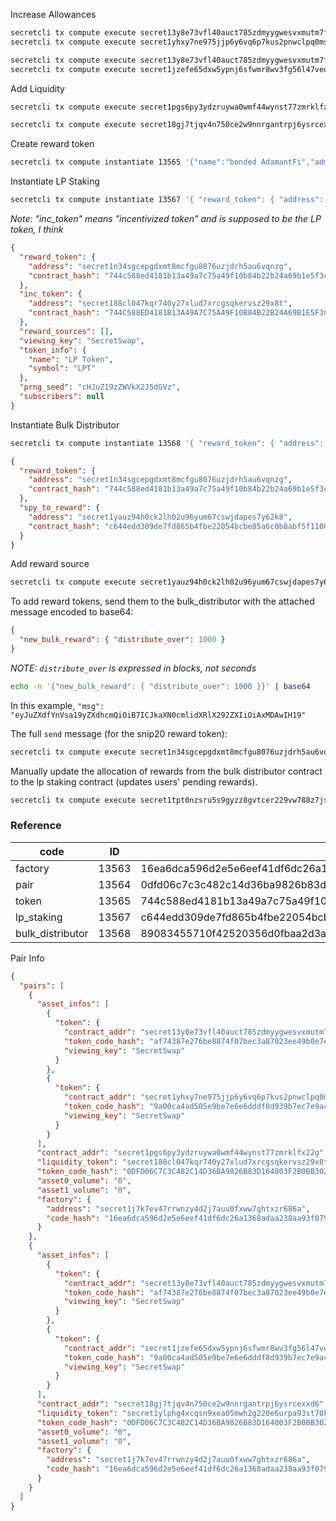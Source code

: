 Increase Allowances

```sh
secretcli tx compute execute secret13y8e73vfl40auct785zdmyygwesvxmutm7fjx4 '{"increase_allowance": {"spender": "secret1pgs6py3ydzruywa0wmf44wynst77zmrklfx22g", "amount": "1000000000000000000000"}}' --from dev -y
secretcli tx compute execute secret1yhxy7ne975jjp6y6vq6p7kus2pnwclpq0mshc9 '{"increase_allowance": {"spender": "secret1pgs6py3ydzruywa0wmf44wynst77zmrklfx22g", "amount": "1000000000000000000000"}}' --from dev -y

secretcli tx compute execute secret13y8e73vfl40auct785zdmyygwesvxmutm7fjx4 '{"increase_allowance": {"spender": "secret18gj7tjqv4n750ce2w9nnrgantrpj6ysrcexxd6", "amount": "1000000000000000000000"}}' --from dev -y
secretcli tx compute execute secret1jzefe65dxw5ypnj6sfwmr8wv3fg56l47veq74h '{"increase_allowance": {"spender": "secret18gj7tjqv4n750ce2w9nnrgantrpj6ysrcexxd6", "amount": "1000000000000000000000"}}' --from dev -y
```

Add Liquidity

```sh
secretcli tx compute execute secret1pgs6py3ydzruywa0wmf44wynst77zmrklfx22g '{"provide_liquidity": {"assets": [{"info": {"token": {"contract_addr":  "secret13y8e73vfl40auct785zdmyygwesvxmutm7fjx4", "token_code_hash":  "af74387e276be8874f07bec3a87023ee49b0e7ebe08178c49d0a49c3c98ed60e", "viewing_key": "SecretSwap"}}, "amount": "100000000"}, {"info": {"token": {"contract_addr":  "secret1yhxy7ne975jjp6y6vq6p7kus2pnwclpq0mshc9", "token_code_hash":  "9a00ca4ad505e9be7e6e6dddf8d939b7ec7e9ac8e109c8681f10db9cacb36d42", "viewing_key": "SecretSwap"}}, "amount": "1000000000000000000000"}]}}' --from dev -y --gas 1500000

secretcli tx compute execute secret18gj7tjqv4n750ce2w9nnrgantrpj6ysrcexxd6 '{"provide_liquidity": {"assets": [{"info": {"token": {"contract_addr":  "secret13y8e73vfl40auct785zdmyygwesvxmutm7fjx4", "token_code_hash":  "af74387e276be8874f07bec3a87023ee49b0e7ebe08178c49d0a49c3c98ed60e", "viewing_key": "SecretSwap"}}, "amount": "100000000"}, {"info": {"token": {"contract_addr":  "secret1jzefe65dxw5ypnj6sfwmr8wv3fg56l47veq74h", "token_code_hash":  "9a00ca4ad505e9be7e6e6dddf8d939b7ec7e9ac8e109c8681f10db9cacb36d42", "viewing_key": "SecretSwap"}}, "amount": "100000000"}]}}' --from dev -y --gas 1500000
```

Create reward token

```sh
secretcli tx compute instantiate 13565 '{"name":"bonded AdamantFi","admin":"secret1rv6lwg8xllpmtgeyt5csa4gvzal28tph6acnlj","symbol":"bADMT","decimals":6,"initial_balances":[{"address":"secret1rv6lwg8xllpmtgeyt5csa4gvzal28tph6acnlj","amount":"50000000000"}],"prng_seed":"YW1iZXIgcm9ja3M=","config":{"public_total_supply":true,"enable_deposit":false,"enable_redeem":false,"enable_mint":true,"enable_burn":true}}' --label bonded-adamantfi-0 --from dev --gas 200000 -y
```

Instantiate LP Staking

```sh
secretcli tx compute instantiate 13567 '{ "reward_token": { "address": "secret1n34sgcepgdxmt8mcfgu8076uzjdrh5au6vqnzg", "contract_hash": "744c588ed4181b13a49a7c75a49f10b84b22b24a69b1e5f3cdff34b2c343e888" }, "inc_token": { "address": "secret188cl047kqr740y27xlud7xrcgsqkervsz29x8t", "contract_hash": "744C588ED4181B13A49A7C75A49F10B84B22B24A69B1E5F3CDFF34B2C343E888" }, "reward_sources": [ ], "viewing_key": "SecretSwap", "token_info": { "name": "LP Token", "symbol": "LPT" }, "prng_seed": "cHJuZ19zZWVkX2J5dGVz", "subscribers": null }' --label AdamantFi-sscrt-usdc --from dev --gas 200000 -y
```

_Note: "inc_token" means "incentivized token" and is supposed to be the LP token, I think_

```json
{
  "reward_token": {
    "address": "secret1n34sgcepgdxmt8mcfgu8076uzjdrh5au6vqnzg",
    "contract_hash": "744c588ed4181b13a49a7c75a49f10b84b22b24a69b1e5f3cdff34b2c343e888"
  },
  "inc_token": {
    "address": "secret188cl047kqr740y27xlud7xrcgsqkervsz29x8t",
    "contract_hash": "744C588ED4181B13A49A7C75A49F10B84B22B24A69B1E5F3CDFF34B2C343E888"
  },
  "reward_sources": [],
  "viewing_key": "SecretSwap",
  "token_info": {
    "name": "LP Token",
    "symbol": "LPT"
  },
  "prng_seed": "cHJuZ19zZWVkX2J5dGVz",
  "subscribers": null
}
```

Instantiate Bulk Distributor

```sh
secretcli tx compute instantiate 13568 '{ "reward_token": { "address": "secret1n34sgcepgdxmt8mcfgu8076uzjdrh5au6vqnzg", "contract_hash": "744c588ed4181b13a49a7c75a49f10b84b22b24a69b1e5f3cdff34b2c343e888" }, "spy_to_reward": { "address": "secret1yauz94h0ck2lh02u96yum67cswjdapes7y62k8", "contract_hash": "c644edd309de7fd865b4fbe22054bcbe85a6c0b8abf5f110053fe1b2d0e8a72a" } }' --label AdamantFi-bulk-distributor-0 --from dev --gas 200000 -y
```

```json
{
  "reward_token": {
    "address": "secret1n34sgcepgdxmt8mcfgu8076uzjdrh5au6vqnzg",
    "contract_hash": "744c588ed4181b13a49a7c75a49f10b84b22b24a69b1e5f3cdff34b2c343e888"
  },
  "spy_to_reward": {
    "address": "secret1yauz94h0ck2lh02u96yum67cswjdapes7y62k8",
    "contract_hash": "c644edd309de7fd865b4fbe22054bcbe85a6c0b8abf5f110053fe1b2d0e8a72a"
  }
}
```

Add reward source

```sh
secretcli tx compute execute secret1yauz94h0ck2lh02u96yum67cswjdapes7y62k8 '{"add_reward_sources":{"contracts":[{"address":"secret1tpt0nzsru5s9gyzz8gvtcer229vw788z7jsg29","contract_hash": "89083455710f42520356d0fbaa2d3a6f8e1362e1b67040cd59d365d02378fad5" }]}}' --from dev --gas 300000 -y
```

To add reward tokens, send them to the bulk_distributor with the attached message encoded to base64:

```json
{
  "new_bulk_reward": { "distribute_over": 1000 }
}
```

_NOTE: `distribute_over` is expressed in blocks, not seconds_

```sh
echo -n '{"new_bulk_reward": { "distribute_over": 1000 }}' | base64
```

In this example, `"msg": "eyJuZXdfYnVsa19yZXdhcmQiOiB7ICJkaXN0cmlidXRlX292ZXIiOiAxMDAwIH19"`

The full `send` message (for the snip20 reward token):

```sh
secretcli tx compute execute secret1n34sgcepgdxmt8mcfgu8076uzjdrh5au6vqnzg '{"send":{"recipient":"secret1tpt0nzsru5s9gyzz8gvtcer229vw788z7jsg29","amount":"1000000","msg":"eyJuZXdfYnVsa19yZXdhcmQiOiB7ICJkaXN0cmlidXRlX292ZXIiOiAxMDAwIH19"}}' --from dev -y
```

Manually update the allocation of rewards from the bulk distributor contract to the lp staking contract (updates users' pending rewards).

```sh
secretcli tx compute execute secret1tpt0nzsru5s9gyzz8gvtcer229vw788z7jsg29 '{"update_allocation":{"spy_addr":"secret1yauz94h0ck2lh02u96yum67cswjdapes7y62k8","spy_hash":"c644edd309de7fd865b4fbe22054bcbe85a6c0b8abf5f110053fe1b2d0e8a72a"}}' --from dev -y
```

### Reference

| code             | ID    | hash                                                             | address                                       |
| ---------------- | ----- | ---------------------------------------------------------------- | --------------------------------------------- |
| factory          | 13563 | 16ea6dca596d2e5e6eef41df6dc26a1368adaa238aa93f07959841e7968c51bd | secret1j7k7ev47rrwnzy4d2j7auu0fxww7ghtxzr686a |
| pair             | 13564 | 0dfd06c7c3c482c14d36ba9826b83d164003f2b0bb302f222db72361e0927490 | _get from factory_                            |
| token            | 13565 | 744c588ed4181b13a49a7c75a49f10b84b22b24a69b1e5f3cdff34b2c343e888 | secret1n34sgcepgdxmt8mcfgu8076uzjdrh5au6vqnzg |
| lp_staking       | 13567 | c644edd309de7fd865b4fbe22054bcbe85a6c0b8abf5f110053fe1b2d0e8a72a | secret1yauz94h0ck2lh02u96yum67cswjdapes7y62k8 |
| bulk_distributor | 13568 | 89083455710f42520356d0fbaa2d3a6f8e1362e1b67040cd59d365d02378fad5 | secret1tpt0nzsru5s9gyzz8gvtcer229vw788z7jsg29 |

Pair Info

```json
{
  "pairs": [
    {
      "asset_infos": [
        {
          "token": {
            "contract_addr": "secret13y8e73vfl40auct785zdmyygwesvxmutm7fjx4",
            "token_code_hash": "af74387e276be8874f07bec3a87023ee49b0e7ebe08178c49d0a49c3c98ed60e",
            "viewing_key": "SecretSwap"
          }
        },
        {
          "token": {
            "contract_addr": "secret1yhxy7ne975jjp6y6vq6p7kus2pnwclpq0mshc9",
            "token_code_hash": "9a00ca4ad505e9be7e6e6dddf8d939b7ec7e9ac8e109c8681f10db9cacb36d42",
            "viewing_key": "SecretSwap"
          }
        }
      ],
      "contract_addr": "secret1pgs6py3ydzruywa0wmf44wynst77zmrklfx22g",
      "liquidity_token": "secret188cl047kqr740y27xlud7xrcgsqkervsz29x8t",
      "token_code_hash": "0DFD06C7C3C482C14D36BA9826B83D164003F2B0BB302F222DB72361E0927490",
      "asset0_volume": "0",
      "asset1_volume": "0",
      "factory": {
        "address": "secret1j7k7ev47rrwnzy4d2j7auu0fxww7ghtxzr686a",
        "code_hash": "16ea6dca596d2e5e6eef41df6dc26a1368adaa238aa93f07959841e7968c51bd"
      }
    },
    {
      "asset_infos": [
        {
          "token": {
            "contract_addr": "secret13y8e73vfl40auct785zdmyygwesvxmutm7fjx4",
            "token_code_hash": "af74387e276be8874f07bec3a87023ee49b0e7ebe08178c49d0a49c3c98ed60e",
            "viewing_key": "SecretSwap"
          }
        },
        {
          "token": {
            "contract_addr": "secret1jzefe65dxw5ypnj6sfwmr8wv3fg56l47veq74h",
            "token_code_hash": "9a00ca4ad505e9be7e6e6dddf8d939b7ec7e9ac8e109c8681f10db9cacb36d42",
            "viewing_key": "SecretSwap"
          }
        }
      ],
      "contract_addr": "secret18gj7tjqv4n750ce2w9nnrgantrpj6ysrcexxd6",
      "liquidity_token": "secret1ylphg4xcqsn9xea05mwh2g220e6urpa93st70k",
      "token_code_hash": "0DFD06C7C3C482C14D36BA9826B83D164003F2B0BB302F222DB72361E0927490",
      "asset0_volume": "0",
      "asset1_volume": "0",
      "factory": {
        "address": "secret1j7k7ev47rrwnzy4d2j7auu0fxww7ghtxzr686a",
        "code_hash": "16ea6dca596d2e5e6eef41df6dc26a1368adaa238aa93f07959841e7968c51bd"
      }
    }
  ]
}
```
